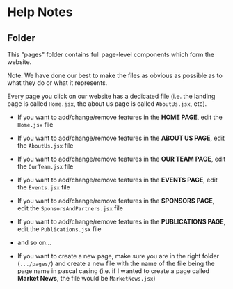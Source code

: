 # Help Notes

## Folder

This "pages" folder contains full page-level components which form the website.

Note: We have done our best to make the files as obvious as possible as to what they do or what it represents.

Every page you click on our website has a dedicated file (i.e. the landing page is called `Home.jsx`, the about us page is called `AboutUs.jsx`, etc).

- If you want to add/change/remove features in the **HOME PAGE**, edit the `Home.jsx` file

- If you want to add/change/remove features in the **ABOUT US PAGE**, edit the `AboutUs.jsx` file

- If you want to add/change/remove features in the **OUR TEAM PAGE**, edit the `OurTeam.jsx` file

- If you want to add/change/remove features in the **EVENTS PAGE**, edit the `Events.jsx` file

- If you want to add/change/remove features in the **SPONSORS PAGE**, edit the `SponsorsAndPartners.jsx` file

- If you want to add/change/remove features in the **PUBLICATIONS PAGE**, edit the `Publications.jsx` file

- and so on...

- If you want to create a new page, make sure you are in the right folder (`.../pages/`) and create a new file with the name of the file being the page name in pascal casing (i.e. if I wanted to create a page called **Market News**, the file would be `MarketNews.jsx`)
